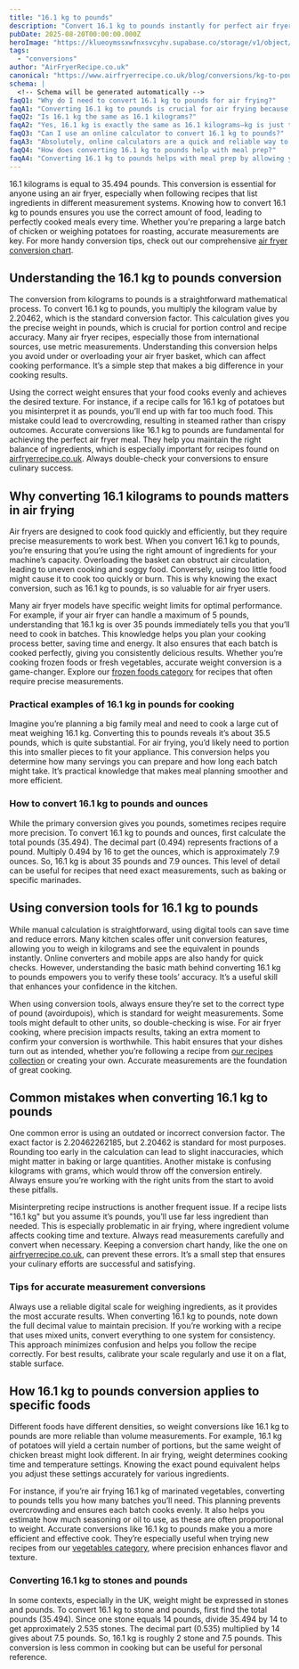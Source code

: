 ```yaml
---
title: "16.1 kg to pounds"
description: "Convert 16.1 kg to pounds instantly for perfect air fryer portions. Get accurate results and handy cooking tips for your next meal."
pubDate: 2025-08-20T00:00:00.000Z
heroImage: "https://klueoymssxwfnxsvcyhv.supabase.co/storage/v1/object/public/Shmucket/16-1-kg-to-pounds.webp"
tags:
  - "conversions"
author: "AirFryerRecipe.co.uk"
canonical: "https://www.airfryerrecipe.co.uk/blog/conversions/kg-to-pounds/16-1-kg-to-pounds"
schema: |
  <!-- Schema will be generated automatically -->
faqQ1: "Why do I need to convert 16.1 kg to pounds for air frying?"
faqA1: "Converting 16.1 kg to pounds is crucial for air frying because most recipes and appliance guidelines use pounds or ounces. Air fryers have limited basket capacity, and overloading them with too much food, like 35.5 pounds (the equivalent of 16.1 kg), can block airflow and lead to uneven cooking. Accurate conversions ensure you use the right portion sizes for perfect results every time."
faqQ2: "Is 16.1 kg the same as 16.1 kilograms?"
faqA2: "Yes, 16.1 kg is exactly the same as 16.1 kilograms—kg is just the abbreviation for kilograms. Both refer to the metric unit of mass, and you’ll often see them used interchangeably in recipes and packaging. When converting to pounds, the calculation is identical regardless of which term is used, so you can apply the same conversion factor confidently."
faqQ3: "Can I use an online calculator to convert 16.1 kg to pounds?"
faqA3: "Absolutely, online calculators are a quick and reliable way to convert 16.1 kg to pounds. Just enter the value, and they’ll instantly give you the result—approximately 35.494 pounds. For best accuracy, use a reputable converter or your kitchen scale’s built-in unit function. Double-checking with manual math (multiplying by 2.20462) can help verify the tool’s output for important recipes."
faqQ4: "How does converting 16.1 kg to pounds help with meal prep?"
faqA4: "Converting 16.1 kg to pounds helps with meal prep by allowing you to portion ingredients accurately for your air fryer’s capacity. Knowing that 16.1 kg equals about 35.5 pounds lets you divide large quantities into manageable batches, ensuring each cooks evenly and efficiently. This is especially useful for prepping freezer meals or cooking for gatherings, saving you time and reducing waste."
---
```

<p>16.1 kilograms is equal to 35.494 pounds. This conversion is essential for anyone using an air fryer, especially when following recipes that list ingredients in different measurement systems. Knowing how to convert 16.1 kg to pounds ensures you use the correct amount of food, leading to perfectly cooked meals every time. Whether you're preparing a large batch of chicken or weighing potatoes for roasting, accurate measurements are key. For more handy conversion tips, check out our comprehensive <a href="https://www.airfryerrecipe.co.uk/air-fryer-conversion-chart">air fryer conversion chart</a>.</p>

<h2>Understanding the 16.1 kg to pounds conversion</h2>
<p>The conversion from kilograms to pounds is a straightforward mathematical process. To convert 16.1 kg to pounds, you multiply the kilogram value by 2.20462, which is the standard conversion factor. This calculation gives you the precise weight in pounds, which is crucial for portion control and recipe accuracy. Many air fryer recipes, especially those from international sources, use metric measurements. Understanding this conversion helps you avoid under or overloading your air fryer basket, which can affect cooking performance. It’s a simple step that makes a big difference in your cooking results.</p>

<p>Using the correct weight ensures that your food cooks evenly and achieves the desired texture. For instance, if a recipe calls for 16.1 kg of potatoes but you misinterpret it as pounds, you’ll end up with far too much food. This mistake could lead to overcrowding, resulting in steamed rather than crispy outcomes. Accurate conversions like 16.1 kg to pounds are fundamental for achieving the perfect air fryer meal. They help you maintain the right balance of ingredients, which is especially important for recipes found on <a href="https://www.airfryerrecipe.co.uk/">airfryerrecipe.co.uk</a>. Always double-check your conversions to ensure culinary success.</p>

<h2>Why converting 16.1 kilograms to pounds matters in air frying</h2>
<p>Air fryers are designed to cook food quickly and efficiently, but they require precise measurements to work best. When you convert 16.1 kg to pounds, you’re ensuring that you’re using the right amount of ingredients for your machine’s capacity. Overloading the basket can obstruct air circulation, leading to uneven cooking and soggy food. Conversely, using too little food might cause it to cook too quickly or burn. This is why knowing the exact conversion, such as 16.1 kg to pounds, is so valuable for air fryer users.</p>

<p>Many air fryer models have specific weight limits for optimal performance. For example, if your air fryer can handle a maximum of 5 pounds, understanding that 16.1 kg is over 35 pounds immediately tells you that you’ll need to cook in batches. This knowledge helps you plan your cooking process better, saving time and energy. It also ensures that each batch is cooked perfectly, giving you consistently delicious results. Whether you’re cooking frozen foods or fresh vegetables, accurate weight conversion is a game-changer. Explore our <a href="https://www.airfryerrecipe.co.uk/recipe-category/frozen-foods">frozen foods category</a> for recipes that often require precise measurements.</p>

<h3>Practical examples of 16.1 kg in pounds for cooking</h3>
<p>Imagine you’re planning a big family meal and need to cook a large cut of meat weighing 16.1 kg. Converting this to pounds reveals it’s about 35.5 pounds, which is quite substantial. For air frying, you’d likely need to portion this into smaller pieces to fit your appliance. This conversion helps you determine how many servings you can prepare and how long each batch might take. It’s practical knowledge that makes meal planning smoother and more efficient.</p>

<h3>How to convert 16.1 kg to pounds and ounces</h3>
<p>While the primary conversion gives you pounds, sometimes recipes require more precision. To convert 16.1 kg to pounds and ounces, first calculate the total pounds (35.494). The decimal part (0.494) represents fractions of a pound. Multiply 0.494 by 16 to get the ounces, which is approximately 7.9 ounces. So, 16.1 kg is about 35 pounds and 7.9 ounces. This level of detail can be useful for recipes that need exact measurements, such as baking or specific marinades.</p>

<h2>Using conversion tools for 16.1 kg to pounds</h2>
<p>While manual calculation is straightforward, using digital tools can save time and reduce errors. Many kitchen scales offer unit conversion features, allowing you to weigh in kilograms and see the equivalent in pounds instantly. Online converters and mobile apps are also handy for quick checks. However, understanding the basic math behind converting 16.1 kg to pounds empowers you to verify these tools’ accuracy. It’s a useful skill that enhances your confidence in the kitchen.</p>

<p>When using conversion tools, always ensure they’re set to the correct type of pound (avoirdupois), which is standard for weight measurements. Some tools might default to other units, so double-checking is wise. For air fryer cooking, where precision impacts results, taking an extra moment to confirm your conversion is worthwhile. This habit ensures that your dishes turn out as intended, whether you’re following a recipe from <a href="https://www.airfryerrecipe.co.uk/recipes">our recipes collection</a> or creating your own. Accurate measurements are the foundation of great cooking.</p>

<h2>Common mistakes when converting 16.1 kg to pounds</h2>
<p>One common error is using an outdated or incorrect conversion factor. The exact factor is 2.20462262185, but 2.20462 is standard for most purposes. Rounding too early in the calculation can lead to slight inaccuracies, which might matter in baking or large quantities. Another mistake is confusing kilograms with grams, which would throw off the conversion entirely. Always ensure you’re working with the right units from the start to avoid these pitfalls.</p>

<p>Misinterpreting recipe instructions is another frequent issue. If a recipe lists "16.1 kg" but you assume it’s pounds, you’ll use far less ingredient than needed. This is especially problematic in air frying, where ingredient volume affects cooking time and texture. Always read measurements carefully and convert when necessary. Keeping a conversion chart handy, like the one on <a href="https://www.airfryerrecipe.co.uk/">airfryerrecipe.co.uk</a>, can prevent these errors. It’s a small step that ensures your culinary efforts are successful and satisfying.</p>

<h3>Tips for accurate measurement conversions</h3>
<p>Always use a reliable digital scale for weighing ingredients, as it provides the most accurate results. When converting 16.1 kg to pounds, note down the full decimal value to maintain precision. If you’re working with a recipe that uses mixed units, convert everything to one system for consistency. This approach minimizes confusion and helps you follow the recipe correctly. For best results, calibrate your scale regularly and use it on a flat, stable surface.</p>

<h2>How 16.1 kg to pounds conversion applies to specific foods</h2>
<p>Different foods have different densities, so weight conversions like 16.1 kg to pounds are more reliable than volume measurements. For example, 16.1 kg of potatoes will yield a certain number of portions, but the same weight of chicken breast might look different. In air frying, weight determines cooking time and temperature settings. Knowing the exact pound equivalent helps you adjust these settings accurately for various ingredients.</p>

<p>For instance, if you’re air frying 16.1 kg of marinated vegetables, converting to pounds tells you how many batches you’ll need. This planning prevents overcrowding and ensures each batch cooks evenly. It also helps you estimate how much seasoning or oil to use, as these are often proportional to weight. Accurate conversions like 16.1 kg to pounds make you a more efficient and effective cook. They’re especially useful when trying new recipes from our <a href="https://www.airfryerrecipe.co.uk/recipe-category/vegetables">vegetables category</a>, where precision enhances flavor and texture.</p>

<h3>Converting 16.1 kg to stones and pounds</h3>
<p>In some contexts, especially in the UK, weight might be expressed in stones and pounds. To convert 16.1 kg to stone and pounds, first find the total pounds (35.494). Since one stone equals 14 pounds, divide 35.494 by 14 to get approximately 2.535 stones. The decimal part (0.535) multiplied by 14 gives about 7.5 pounds. So, 16.1 kg is roughly 2 stone and 7.5 pounds. This conversion is less common in cooking but can be useful for personal reference.</p>
